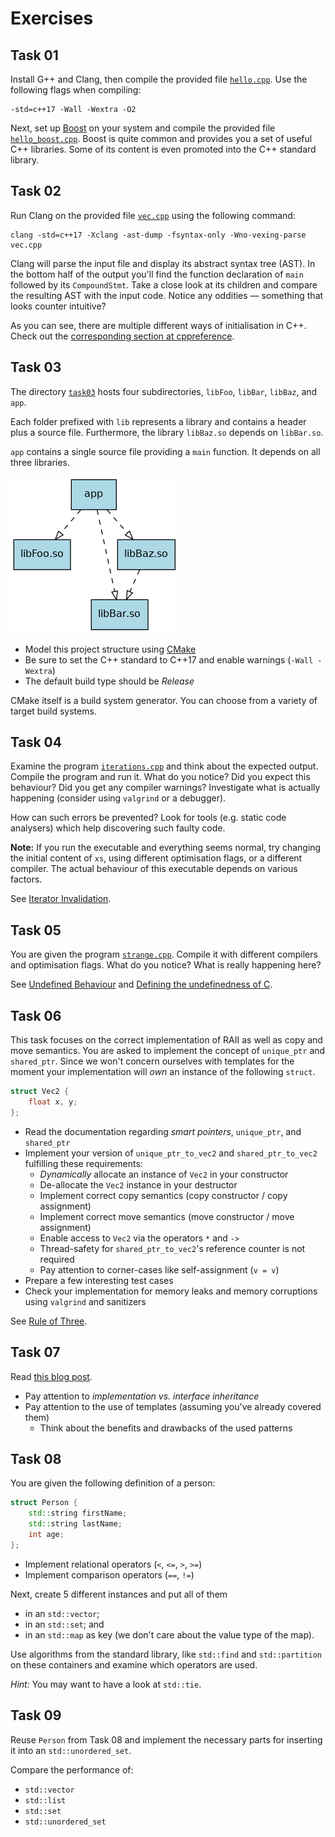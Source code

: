 # Exercises

## Task 01

Install G++ and Clang, then compile the provided file [`hello.cpp`](task01/hello.cpp).
Use the following flags when compiling:

    -std=c++17 -Wall -Wextra -O2

Next, set up [Boost](http://www.boost.org/) on your system and compile the provided file [`hello_boost.cpp`](task01/hello_boost.cpp).
Boost is quite common and provides you a set of useful C++ libraries.
Some of its content is even promoted into the C++ standard library.

## Task 02

Run Clang on the provided file [`vec.cpp`](task02/vec.cpp) using the following command:

    clang -std=c++17 -Xclang -ast-dump -fsyntax-only -Wno-vexing-parse vec.cpp

Clang will parse the input file and display its abstract syntax tree (AST).
In the bottom half of the output you'll find the function declaration of `main` followed by its `CompoundStmt`.
Take a close look at its children and compare the resulting AST with the input code.
Notice any oddities — something that looks counter intuitive?

As you can see, there are multiple different ways of initialisation in C++.
Check out the [corresponding section at cppreference](https://en.cppreference.com/w/cpp/language/initialization).

## Task 03

The directory [`task03`](task03) hosts four subdirectories, `libFoo`, `libBar`, `libBaz`, and `app`.

Each folder prefixed with `lib` represents a library and contains a header plus a source file.
Furthermore, the library `libBaz.so` depends on `libBar.so`.

`app` contains a single source file providing a `main` function.
It depends on all three libraries.

![Dependency Graph](images/task03_dependencies.png)

- Model this project structure using [CMake](https://cmake.org/)
- Be sure to set the C++ standard to C++17 and enable warnings (`-Wall -Wextra`)
- The default build type should be *Release*

CMake itself is a build system generator.
You can choose from a variety of target build systems.

## Task 04

Examine the program [`iterations.cpp`](task04/iterations.cpp) and think about the expected output.
Compile the program and run it.
What do you notice?
Did you expect this behaviour?
Did you get any compiler warnings?
Investigate what is actually happening (consider using `valgrind` or a debugger).

How can such errors be prevented?
Look for tools (e.g. static code analysers) which help discovering such faulty code.

**Note:** If you run the executable and everything seems normal, try changing the initial content of `xs`, using different optimisation flags, or a different compiler.
The actual behaviour of this executable depends on various factors.

See [Iterator Invalidation](https://en.cppreference.com/w/cpp/container#Iterator_invalidation).

## Task 05

You are given the program [`strange.cpp`](task05/strange.cpp).
Compile it with different compilers and optimisation flags.
What do you notice?
What is really happening here?

See [Undefined Behaviour](https://en.cppreference.com/w/cpp/language/ub) and [Defining the undefinedness of C](https://dl.acm.org/citation.cfm?id=2737979).

## Task 06

This task focuses on the correct implementation of RAII as well as copy and move semantics.
You are asked to implement the concept of `unique_ptr` and `shared_ptr`.
Since we won't concern ourselves with templates for the moment your implementation will *own* an instance of the following `struct`.

```cpp
struct Vec2 {
    float x, y;
};
```

- Read the documentation regarding *smart pointers*, `unique_ptr`, and `shared_ptr`
- Implement your version of `unique_ptr_to_vec2` and `shared_ptr_to_vec2` fulfilling these requirements:
  - *Dynamically* allocate an instance of `Vec2` in your constructor
  - De-allocate the `Vec2` instance in your destructor
  - Implement correct copy semantics (copy constructor / copy assignment)
  - Implement correct move semantics (move constructor / move assignment)
  - Enable access to `Vec2` via the operators `*` and `->`
  - Thread-safety for `shared_ptr_to_vec2`'s reference counter is not required
  - Pay attention to corner-cases like self-assignment (`v = v`)
- Prepare a few interesting test cases
- Check your implementation for memory leaks and memory corruptions using `valgrind` and sanitizers

See [Rule of Three](https://en.wikipedia.org/wiki/Rule_of_three_(C%2B%2B_programming)).

## Task 07

Read [this blog post](https://www.gamedev.net/blogs/entry/2265481-oop-is-dead-long-live-oop).

- Pay attention to *implementation vs. interface inheritance*
- Pay attention to the use of templates (assuming you've already covered them)
    - Think about the benefits and drawbacks of the used patterns

## Task 08

You are given the following definition of a person:

```cpp
struct Person {
    std::string firstName;
    std::string lastName;
    int age;
};
```

- Implement relational operators (`<`, `<=`, `>`, `>=`)
- Implement comparison operators (`==`, `!=`)

Next, create 5 different instances and put all of them
- in an `std::vector`;
- in an `std::set`; and
- in an `std::map` as key (we don't care about the value type of the map).

Use algorithms from the standard library, like `std::find` and `std::partition` on these containers and examine which operators are used.

*Hint:* You may want to have a look at `std::tie`.

## Task 09

Reuse `Person` from Task 08 and implement the necessary parts for inserting it into an `std::unordered_set`.

Compare the performance of:

- `std::vector`
- `std::list`
- `std::set`
- `std::unordered_set`
